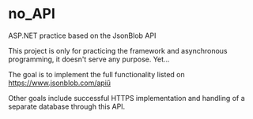 # no_API
ASP.NET practice based on the JsonBlob API

This project is only for practicing the framework and asynchronous programming,
it doesn't serve any purpose.
Yet...

The goal is to implement the full functionality listed on https://www.jsonblob.com/apiű

Other goals include successful HTTPS implementation and handling of a separate database
through this API.
